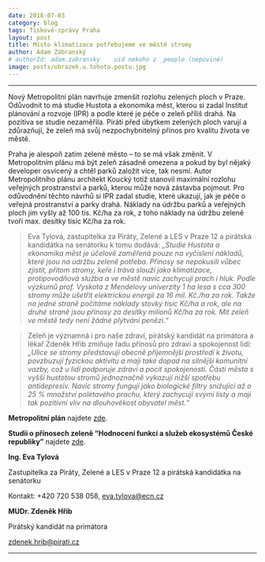 ```yaml
---
date: 2018-07-03
category: blog
tags: Tiskové-zprávy Praha
layout: post
title: Místo klimatizace potřebujeme ve městě stromy 
author: Adam Zábranský 
# authorId: adam.zabransky    uid nekoho z _people (nepoviné)
image: posts/obrazek.u.tohoto.postu.jpg
---
```


<hr>

Nový Metropolitní plán navrhuje zmenšit rozlohu zelených ploch v Praze. Odůvodnit to má studie Hustota a ekonomika měst, kterou si zadal Institut plánování a rozvoje (IPR) a podle které je péče o zeleň příliš drahá. Na pozitiva se studie nezaměřila. Piráti před úbytkem zelených ploch varují a zdůrazňují, že zeleň má svůj nezpochybnitelný přínos pro kvalitu života ve městě.

Praha je alespoň zatím zelené město – to se má však změnit. V Metropolitním plánu má být zeleň zásadně omezena a pokud by byl nějaký developer osvícený a chtěl parků založit více, tak nesmí. Autor Metropolitního plánu architekt Koucký totiž stanovil maximální rozlohu veřejných prostranství a parků, kterou může nová zástavba pojmout. Pro odůvodnění těchto návrhů si IPR zadal studie, které ukazují, jak je péče o veřejná prostranství a parky drahá. Náklady na údržbu parků a veřejných ploch jim vyšly až 100 tis. Kč/ha za rok, z toho náklady na údržbu zeleně tvoří max. desítky tisíc Kč/ha za rok. 

> Eva Tylová, zastupitelka za Piráty, Zelené a LES v Praze 12 a pirátská kandidátka na senátorku k tomu dodává: *„Studie Hustota a ekonomika měst je účelově zaměřená pouze na vyčíslení nákladů, které jsou na údržbu zeleně potřeba. Přínosy se nepokusili vůbec zjistit, přitom stromy, keře i tráva slouží jako klimatizace, protipovodňová služba a ve městě navíc zachycují prach i hluk. Podle výzkumů prof. Vyskota z Mendelovy univerzity 1 ha lesa s cca 300 stromy může ušetřit elektrickou energii za 16 mil. Kč./ha za rok. Takže na jedné straně počítáme náklady stovky tisíc Kč/ha a rok, ale na druhé straně jsou přínosy za desítky milionů Kč/ha za rok. Mít zeleň ve městě tedy není žádné plýtvání penězi.“*

> Zeleň je významná i pro naše zdraví, pirátský kandidát na primátora a lékař Zdeněk Hřib zmiňuje řadu přínosů pro zdraví a spokojenost lidí: *„Ulice se stromy představují obecně příjemnější prostředí k životu, povzbuzují fyzickou aktivitu a mají také dopad na silnější komunitní vazby, což u lidí podporuje zdraví a pocit spokojenosti. Části města s vyšší hustotou stromů jednoznačně vykazují nižší spotřebu antidepresiv. Navíc stromy fungují jako biologické filtry snižující až o 25 % množství polétavého prachu, který zachycují svými listy a mají tak pozitivní vliv na dlouhověkost obyvatel měst.“*

**Metropolitní plán** najdete [zde](http://plan.iprpraha.cz/cs/metropolitni-plan/prohlizeni).

**Studii o přínosech zeleně “Hodnocení funkcí a služeb ekosystémů České republiky”** najdete [zde](http://fzp.ujep.cz/projekty/hodnocenifunkciasluzebekosystemucr.pdf).


**Ing. Eva Tylová**

Zastupitelka za Piráty, Zelené a LES v Praze 12 a pirátská kandidátka na senátorku

Kontakt: +420 720 538 058, [eva.tylova@ecn.cz](mailto:eva.tylova@ecn.cz)


**MUDr. Zdeněk Hřib**

Pirátský kandidát na primátora

[zdenek.hrib@pirati.cz](mailto:zdenek.hrib@pirati.cz)



- - -
